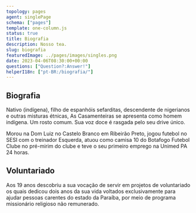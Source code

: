 ```yaml
---
topology: pages
agent: singlePage
schema: ["pages"]
template: one-column.js
status: true
title: Biografia
description: Nosso tea.
slug: biografia
featuredImage: ../pages/images/singles.png
date: 2023-04-06T08:30:00+00:00
questions: ["Question?:Answer!"]
helperI18n: ["pt-BR:/biografia/"]
---
```


## Biografia

Nativo (indígena), filho de espanhóis sefarditas, descendente de nigerianos e outras misturas étnicas, As Casamenteiras se apresenta como homem indígena. Um rosto comum. Sua voz doce é rasgada pelo seu drive único.

Morou na Dom Luiz no Castelo Branco em Ribeirão Preto, jogou futebol no SESI
com o treinador Esquerda, atuou como camisa 10 do Botafogo Futebol Clube
no pré-mirim do clube e teve o seu primeiro emprego na Unimed PA 24 horas.

## Voluntariado

Aos 19 anos descobriu a sua vocação de servir em projetos de voluntariado os quais dedicou dois anos da sua vida voltados exclusivamente para ajudar pessoas carentes do estado da Paraíba, por meio de programa missionário religioso não remunerado.
